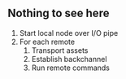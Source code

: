 ## Nothing to see here

 1. Start local node over I/O pipe
 2. For each remote
 	1. Transport assets
 	2. Establish backchannel
 	3. Run remote commands
 	